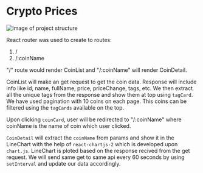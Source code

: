 # Crypto Prices
![image of project structure](https://i.ibb.co/hHZBNf6/image.png)

React router was used to create to routes:
1. /
2. /:coinName

"/" route would render CoinList and "/:coinName" will render CoinDetail.

CoinList will make an get request to get the coin data.
Response will include info like id, name, fullName, price, priceChange, tags, etc.
We then extract all the unique tags from the response and show them at top using `tagCard`.
We have used pagination with 10 coins on each page.
This coins can be filtered using the `tagCards` available on the top.

Upon clicking `coinCard`, user will be redirected to "/:coinName" where coinName is the name of coin which user clicked.

`CoinDetail` will extract the `coinName` from params and show it in the LineChart with the help of `react-chartjs-2` which is developed upon `chart.js`.
LineChart is ploted based on the response recived from the get request.
We will send same get to same api every 60 seconds by using `setInterval` and update our data accordingly.
